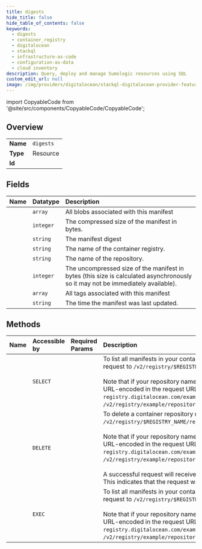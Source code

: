```yaml
---
title: digests
hide_title: false
hide_table_of_contents: false
keywords:
  - digests
  - container_registry
  - digitalocean    
  - stackql
  - infrastructure-as-code
  - configuration-as-data
  - cloud inventory
description: Query, deploy and manage Sumologic resources using SQL
custom_edit_url: null
image: /img/providers/digitalocean/stackql-digitalocean-provider-featured-image.png
---
```


import CopyableCode from '@site/src/components/CopyableCode/CopyableCode';




## Overview
<table><tbody>
<tr><td><b>Name</b></td><td><code>digests</code></td></tr>
<tr><td><b>Type</b></td><td>Resource</td></tr>
<tr><td><b>Id</b></td><td><CopyableCode code="digitalocean.container_registry.digests" /></td></tr>
</tbody></table>

## Fields
| Name | Datatype | Description |
|:-----|:---------|:------------|
| <CopyableCode code="blobs" /> | `array` | All blobs associated with this manifest |
| <CopyableCode code="compressed_size_bytes" /> | `integer` | The compressed size of the manifest in bytes. |
| <CopyableCode code="digest" /> | `string` | The manifest digest |
| <CopyableCode code="registry_name" /> | `string` | The name of the container registry. |
| <CopyableCode code="repository" /> | `string` | The name of the repository. |
| <CopyableCode code="size_bytes" /> | `integer` | The uncompressed size of the manifest in bytes (this size is calculated asynchronously so it may not be immediately available). |
| <CopyableCode code="tags" /> | `array` | All tags associated with this manifest |
| <CopyableCode code="updated_at" /> | `string` | The time the manifest was last updated. |
## Methods
| Name | Accessible by | Required Params | Description |
|:-----|:--------------|:----------------|:------------|
| <CopyableCode code="registry_list_repositoryManifests" /> | `SELECT` | <CopyableCode code="registry_name, repository_name" /> | To list all manifests in your container registry repository, send a GET<br />request to `/v2/registry/$REGISTRY_NAME/repositories/$REPOSITORY_NAME/digests`.<br /><br />Note that if your repository name contains `/` characters, it must be<br />URL-encoded in the request URL. For example, to list manifests for<br />`registry.digitalocean.com/example/my/repo`, the path would be<br />`/v2/registry/example/repositories/my%2Frepo/digests`.<br /> |
| <CopyableCode code="registry_delete_repositoryManifest" /> | `DELETE` | <CopyableCode code="manifest_digest, registry_name, repository_name" /> | To delete a container repository manifest by digest, send a DELETE request to<br />`/v2/registry/$REGISTRY_NAME/repositories/$REPOSITORY_NAME/digests/$MANIFEST_DIGEST`.<br /><br />Note that if your repository name contains `/` characters, it must be<br />URL-encoded in the request URL. For example, to delete<br />`registry.digitalocean.com/example/my/repo@sha256:abcd`, the path would be<br />`/v2/registry/example/repositories/my%2Frepo/digests/sha256:abcd`.<br /><br />A successful request will receive a 204 status code with no body in response.<br />This indicates that the request was processed successfully.<br /> |
| <CopyableCode code="_registry_list_repositoryManifests" /> | `EXEC` | <CopyableCode code="registry_name, repository_name" /> | To list all manifests in your container registry repository, send a GET<br />request to `/v2/registry/$REGISTRY_NAME/repositories/$REPOSITORY_NAME/digests`.<br /><br />Note that if your repository name contains `/` characters, it must be<br />URL-encoded in the request URL. For example, to list manifests for<br />`registry.digitalocean.com/example/my/repo`, the path would be<br />`/v2/registry/example/repositories/my%2Frepo/digests`.<br /> |
